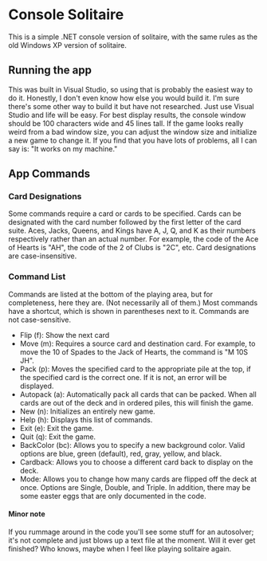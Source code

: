 # Console Solitaire

This is a simple .NET console version of solitaire, with the same rules as the old Windows XP version of solitaire.

## Running the app
This was built in Visual Studio, so using that is probably the easiest way to do it.
Honestly, I don't even know how else you would build it. I'm sure there's some other way to build it but have not researched. Just use Visual Studio and life will be easy.
For best display results, the console window should be 100 characters wide and 45 lines tall. If the game looks really weird from a bad window size, you can adjust the window size 
and initialize a new game to change it. If you find that you have lots of problems, all I can say is: "It works on my machine."

## App Commands   
### Card Designations
Some commands require a card or cards to be specified. Cards can be designated with the card number followed by the first letter of the card suite.
Aces, Jacks, Queens, and Kings have A, J, Q, and K as their numbers respectively rather than an actual number.
For example, the code of the Ace of Hearts is "AH", the code of the 2 of Clubs is "2C", etc. Card designations are case-insensitive.   
### Command List
Commands are listed at the bottom of the playing area, but for completeness, here they are. (Not necessarily all of them.)
Most commands have a shortcut, which is shown in parentheses next to it. Commands are not case-sensitive.   
- Flip (f): Show the next card
- Move (m): Requires a source card and destination card. For example, to move the 10 of Spades to the Jack of Hearts, the command is "M 10S JH".
- Pack (p): Moves the specified card to the appropriate pile at the top, if the specified card is the correct one. If it is not, an error will be displayed.
- Autopack (a): Automatically pack all cards that can be packed. When all cards are out of the deck and in ordered piles, this will finish the game.
- New (n): Initializes an entirely new game.
- Help (h): Displays this list of commands.
- Exit (e): Exit the game.
- Quit (q): Exit the game.
- BackColor (bc): Allows you to specify a new background color. Valid options are blue, green (default), red, gray, yellow, and black.
- Cardback: Allows you to choose a different card back to display on the deck.
- Mode: Allows you to change how many cards are flipped off the deck at once. Options are Single, Double, and Triple.
In addition, there may be some easter eggs that are only documented in the code.
#### Minor note
If you rummage around in the code you'll see some stuff for an autosolver; it's not complete and just blows up a text file at the moment.
Will it ever get finished? Who knows, maybe when I feel like playing solitaire again.
